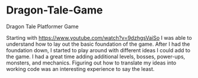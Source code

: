 # Dragon-Tale-Game
Dragon Tale Platformer Game


Starting with https://www.youtube.com/watch?v=9dzhgsVaiSo I was able to understand how to lay out the basic foundation 
of the game.  After I had the foundation down, I started to play around with different ideas I could add to the game. I 
had a great time adding additional levels, bosses, power-ups, monsters, and mechanics.  Figuring out how to translate 
my ideas into working code was an interesting experience to say the least.
